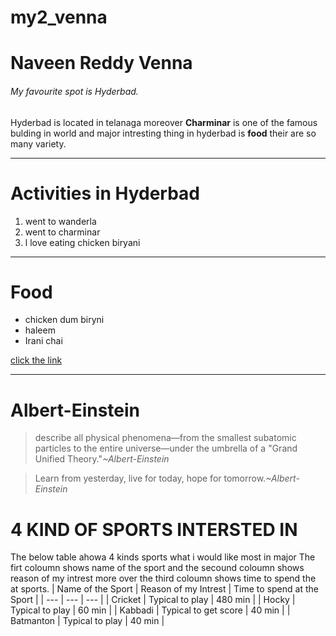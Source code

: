 # my2_venna
# Naveen Reddy Venna
###### My favourite spot is Hyderbad.

Hyderbad is located in telanaga moreover **Charminar** is one of the famous bulding in world and major intresting thing in hyderbad is **food** their are so many variety.

-------------------------------------------------------------------------------------------------------

# Activities in Hyderbad
1. went to wanderla
2. went to charminar
3. l love eating chicken biryani

---------

# Food
* chicken dum biryni
* haleem
* Irani chai

[click the link ](MyStats.md)


***
# Albert-Einstein

>describe all physical phenomena—from the smallest subatomic particles to the entire universe—under the umbrella of a "Grand Unified Theory."*~Albert-Einstein*

>Learn from yesterday, live for today, hope for tomorrow.*~Albert-Einstein*

# 4 KIND OF SPORTS INTERSTED IN 
The below table ahowa 4 kinds sports what i would like most in major
The firt coloumn shows name of the sport and the secound coloumn shows reason of my intrest more over the third coloumn shows time to spend the at sports.
| Name of the Sport | Reason of my Intrest | Time to spend at the Sport |
| --- |  ---  | --- | 
| Cricket | Typical to play | 480 min |
| Hocky | Typical to play | 60 min |
| Kabbadi | Typical to get score | 40 min |
| Batmanton | Typical to play  | 40 min |





